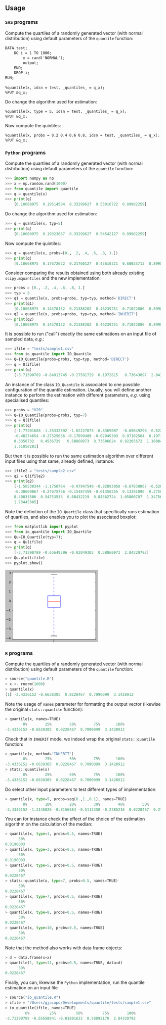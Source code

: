 ## <a name="Usage"></a>Usage


### `SAS` programs

Compute the quartiles of a randomly generated vector (with normal distribution) using default parameters of the `quantile` function:
~~~sas
DATA test;
	DO i = 1 TO 1000;
  		x = rand('NORMAL');
  		output;
	END;
	DROP i;
RUN;

%quantile(x, idsn = test, _quantiles_ = q_x);
%PUT &q_x;
~~~

Do change the algorithm used for estimation:
~~~sas
%quantile(x, type = 5, idsn = test, _quantiles_ = q_x);
%PUT &q_x;
~~~

Now compute the quintiles:
~~~sas
%quantile(x, probs = 0.2 0.4 0.6 0.8, idsn = test, _quantiles_ = q_x);
%PUT &q_x;
~~~

### `Python` programs

Compute the quartiles of a randomly generated vector (with normal distribution) using default parameters of the `quantile` function:
~~~py
>>> import numpy as np
>>> x = np.random.rand(1000)
>>> from quantile import quantile
>>> q = quantile(x)
>>> print(q)
	[0.10668975  0.19514584  0.33299627  0.53016722  0.89982259]
~~~

Do change the algorithm used for estimation:
~~~py
>>> q = quantile(x, typ=5)
>>> print(q)
	[0.10668975  0.19323867  0.33299627  0.54542127  0.89982259]
~~~

Now compute the quintiles:
~~~py
>>> q = quantile(x, probs=[0., .2, .4, .6, .8, 1.])
>>> print(q)
	[0.10668975  0.17672622  0.21760127  0.45610321  0.60035713  0.89982259]
~~~

Consider comparing the results obtained using both already existing `scipy.mquantiles` and the new implementation:
~~~py
>>> probs = [0., .2, .4, .6, .8, 1.]
>>> typ = 8
>>> q1 = quantile(x, probs=probs, typ=typ, method='DIRECT')
>>> print(q1)
	[0.10668975  0.14370132  0.21388262  0.46239251  0.71022886  0.89982259]
>>> q2 = quantile(x, probs=probs, typ=typ, method='INHERIT')
>>> print(q2)
	[0.10668975  0.14370132  0.21388262  0.46239251  0.71022886  0.89982259]
~~~

It is possible to run ("call") exactly the same estimations on an input file of sampled data, _e.g._:
~~~py
>>> ifile = "tests/sample1.csv"
>>> from io_quantile import IO_Quantile
>>> Q=IO_Quantile(probs=probs, typ=typ, method='DIRECT')
>>> q = Q(ifile)
>>> print(q)
	[-3.71390789 -0.84013745 -0.27581729  0.1972615   0.73643897  2.84320792]
~~~

An instance of the class `IO_Quantile` is associated to one possible configuration of the quantile estimation. Usually, you will define another instance to perform the estimation with different parameters, _e.g._ using specialised quantiles:
~~~py
>>> probs = "V20"
>>> Q=IO_Quantile(probs=probs, typ=7)
>>> q = Q(ifile)
>>> print(q)
	[-1.77201688 -1.35332892 -1.02227673 -0.8369087  -0.65649296 -0.52217107
 	-0.40274654 -0.27525036 -0.17099489 -0.02049303  0.07102564  0.1971682
  	0.3350732   0.4536729   0.58860973  0.73606624  0.92265672  1.16084927
  	1.51058281]
~~~

But then it is possible to run the same estimation algorithm over different input files using that same, already defined, instance:
~~~py
>>> ifile2 = "tests/sample2.csv"
>>> q2 = Q(ifile2)
>>> print(q2)
	[-1.50530344 -1.1758764  -0.97947549 -0.82893958 -0.67830867 -0.52803119
 	-0.38669867 -0.27675766 -0.15487459 -0.01350255  0.13391096  0.27587611
 	0.40033506  0.54753533  0.68432219  0.84362724  1.05800707  1.34756166
  	1.73445305]
~~~

Note the definition of the `IO_Quartile` class that specifically runs estimation of quartiles, and also enables you to plot the associated boxplot:
~~~py
>>> from matplotlib import pyplot
>>> from io_quantile import IO_Quartile
>>> Qu=IO_Quartile(typ=7); 
>>> q = Qu(ifile)
>>> print(q)
	[-3.71390789 -0.65649296 -0.02049303  0.58860973  2.84320792]
>>> Qu.plot(ifile)
>>> pyplot.show()
~~~
<img src="boxplot.png" alt="app view" width="300">


### `R` programs

Compute the quartiles of a randomly generated vector (with normal distribution) using default parameters of the `quantile` function:
~~~py
> source("quantile.R")
> x <- rnorm(1000)
> quantile(x)
[1] -3.4336152 -0.6638305  0.0228467  0.7090099  3.1428912
~~~

Note the usage of `names` parameter for formatting the output vector (likewise the original `stats::quantile` function):
~~~py
> quantile(x, names=TRUE)
        0%        25%        50%        75%       100% 
-3.4336152 -0.6638305  0.0228467  0.7090099  3.1428912 
~~~

Check that in `INHERIT` mode, we indeed wrap the original `stats::quantile` function:
~~~py
> quantile(x, method='INHERIT')
        0%        25%        50%        75%       100% 
-3.4336152 -0.6638305  0.0228467  0.7090099  3.1428912 
> stats::quantile(x)
        0%        25%        50%        75%       100% 
-3.4336152 -0.6638305  0.0228467  0.7090099  3.1428912 
~~~

Do select other input parameters to test different types of implementation: 
~~~py
> quantile(x, type=5, probs=seq(0.,1.,0.1), names=TRUE)
        0%        10%        20%        30%        40%        50%        60%        70%        80%        90%       100% 
-3.4336152 -1.3146826 -0.8156684 -0.5113350 -0.2285216  0.0228467  0.2787606  0.5420263  0.8906395  1.3397724  3.1428912 
~~~

You can for instance check the effect of the choice of the estimation algorithm on the calculation of the median:
~~~py
> quantile(x, type=1, probs=0.5, names=TRUE)
      50% 
0.0198003 
> quantile(x, type=3, probs=0.5, names=TRUE)
      50% 
0.0198003 
> quantile(x, type=5, probs=0.5, names=TRUE)
      50% 
0.0228467 
> stats::quantile(x, type=7, probs=0.5, names=TRUE)
      50% 
0.0228467 
> quantile(x, type=7, probs=0.5, names=TRUE)
      50% 
0.0228467 
> quantile(x, type=8, probs=0.5, names=TRUE)
      50% 
0.0228467 
> quantile(x, type=10, probs=0.5, names=TRUE)
      50% 
0.0228467 
~~~

Note that the method also works with data frame objects:
~~~py
> d = data.frame(x=x)
> quantile(1, type=11, probs=0.5, names=TRUE, data=d)
      50% 
0.0228467 
~~~

Finally, you can, likewise the `Python` implementation, run the quantile estimation on an input file 
~~~py
> source("io_quantile.R")
> ifile = "/Users/gjacopo/Developments/quantile/tests/sample1.csv"
> io_quantile(ifile, names=TRUE)
         0%         25%         50%         75%        100% 
-3.71390789 -0.65658941 -0.01801632  0.58892170  2.84320792 
~~~
